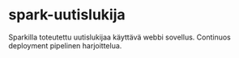 # spark-uutislukija
Sparkilla toteutettu uutislukijaa käyttävä webbi sovellus. Continuos deployment pipelinen harjoittelua.
